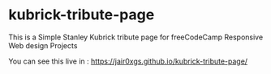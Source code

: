 # kubrick-tribute-page
This is a Simple Stanley Kubrick tribute page for freeCodeCamp Responsive Web design Projects

You can see this live in : https://jair0xgs.github.io/kubrick-tribute-page/
